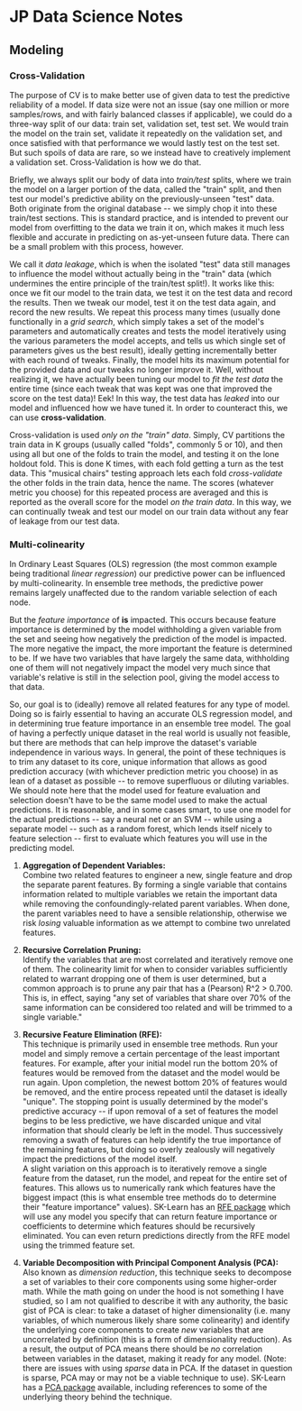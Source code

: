 # JP Data Science Notes

## Modeling

### Cross-Validation
The purpose of CV is to make better use of given data to test the predictive reliability of a model.  If data size were not an issue (say one million or more samples/rows, and with fairly balanced classes if applicable), we could do a three-way split of our data: train set, validation set, test set.  We would train the model on the train set, validate it repeatedly on the validation set, and once satisfied with that performance we would lastly test on the test set. But such spoils of data are rare, so we instead have to creatively implement a validation set. Cross-Validation is how we do that.

Briefly, we always split our body of data into *train/test* splits, where we train the model on a larger portion of the data, called the "train" split, and then test our model's predictive ability on the previously-unseen "test" data. Both originate from the original database -- we simply chop it into these train/test sections.  This is standard practice, and is intended to prevent our model from overfitting to the data we train it on, which makes it much less flexible and accurate in predicting on as-yet-unseen future data.  There can be a small problem with this process, however.

We call it *data leakage*, which is when the isolated "test" data still manages to influence the model without actually being in the "train" data (which undermines the entire principle of the train/test split!).  It works like this: once we fit our model to the train data, we test it on the test data and record the results.  Then we tweak our model, test it on the test data again, and record the new results.  We repeat this process many times (usually done functionally in a *grid search*, which simply takes a set of the model's parameters and automatically creates and tests the model iteratively using the various parameters the model accepts, and tells us which single set of parameters gives us the best result), ideally getting incrementally better with each round of tweaks.  Finally, the model hits its maximum potential for the provided data and our tweaks no longer improve it.  Well, without realizing it, we have actually been tuning our model to *fit the test data* the entire time (since each tweak that was kept was one that improved the score on the test data)! Eek! In this way, the test data has *leaked* into our model and influenced how we have tuned it.  In order to counteract this, we can use **cross-validation**.

Cross-validation is used *only on the "train" data*.  Simply, CV partitions the train data in K groups (usually called "folds", commonly 5 or 10), and then using all but one of the folds to train the model, and testing it on the lone holdout fold.  This is done K times, with each fold getting a turn as the test data.  This "musical chairs" testing approach lets each fold *cross-validate* the other folds in the train data, hence the name.  The scores (whatever metric you choose) for this repeated process are averaged and this is reported as the overall score for the model *on the train data*.  In this way, we can continually tweak and test our model on our train data without any fear of leakage from our test data.  


### Multi-colinearity
In Ordinary Least Squares (OLS) regression (the most common example being traditional _linear regression_) our predictive power can be influenced by multi-colinearity. In ensemble tree methods, the predictive power remains largely unaffected due to the random variable selection of each node.   

But the _feature importance_ of __is__ impacted.  This occurs because feature importance is determined by the model withholding a given variable from the set and seeing how negatively the prediction of the model is impacted.  The more negative the impact, the more important the feature is determined to be.  If we have two variables that have largely the same data, withholding one of them will not negatively impact the model very much since that variable's relative is still in the selection pool, giving the model access to that data.   

So, our goal is to (ideally) remove all related features for any type of model.  Doing so is fairly essential to having an accurate OLS regression model, and in determining true feature importance in an ensemble tree model.  The goal of having a perfectly unique dataset in the real world is usually not feasible, but there are methods that can help improve the dataset's variable independence in various ways.  In general, the point of these techniques is to trim any dataset to its core, unique information that allows as good prediction accuracy (with whichever prediction metric you choose) in as lean of a dataset as possible -- to remove superfluous or diluting variables.  We should note here that the model used for feature evaluation and selection doesn't have to be the same model used to make the actual predictions.  It is reasonable, and in some cases smart, to use one model for the actual predictions -- say a neural net or an SVM -- while using a separate model -- such as a random forest, which lends itself nicely to feature selection -- first to evaluate which features you will use in the predicting model.

1. __Aggregation of Dependent Variables:__  
    Combine two related features to engineer a new, single feature and drop the separate parent features.  By forming a single variable that contains information related to multiple variables we retain the important data while removing the confoundingly-related parent variables.  When done, the parent variables need to have a sensible relationship, otherwise we risk _losing_ valuable information as we attempt to combine two unrelated features.  

2. __Recursive Correlation Pruning:__   
    Identify the variables that are most correlated and iteratively remove one of them.  The colinearity limit for when to consider variables sufficiently related to warrant dropping one of them is user determined, but a common approach is to prune any pair that has a (Pearson) R^2 > 0.700.  This is, in effect, saying "any set of variables that share over 70% of the same information can be considered too related and will be trimmed to a single variable."

3. __Recursive Feature Elimination (RFE):__  
    This technique is primarily used in ensemble tree methods.  Run your model and simply remove a certain percentage of the least important features.  For example, after your initial model run the bottom 20% of features would be removed from the dataset and the model would be run again.  Upon completion, the newest bottom 20% of features would be removed, and the entire process repeated until the dataset is ideally "unique".  The stopping point is usually determined by the model's predictive accuracy -- if upon removal of a set of features the model begins to be less predictive, we have discarded unique and vital information that should clearly be left in the model.  Thus successively removing a swath of features can help identify the true importance of the remaining features, but doing so overly zealously will negatively impact the predictions of the model itself.   
    A slight variation on this approach is to iteratively remove a single feature from the dataset, run the model, and repeat for the entire set of features.  This allows us to numerically rank which features have the biggest impact (this is what ensemble tree methods do to determine their "feature importance" values).  SK-Learn has an [RFE package](http://scikit-learn.org/stable/modules/generated/sklearn.feature_selection.RFE.html) which will use any model you specify that can return feature importance or coefficients to determine which features should be recursively eliminated.  You can even return predictions directly from the RFE model using the trimmed feature set. 

4. __Variable Decomposition with Principal Component Analysis (PCA):__  
    Also known as _dimension reduction_, this technique seeks to decompose a set of variables to their core components using some higher-order math.  While the math going on under the hood is not something I have studied, so I am not qualified to describe it with any authority, the basic gist of PCA is clear: to take a dataset of higher dimensionality (i.e. many variables, of which numerous likely share some colinearity) and identify the underlying core components to create _new_ variables that are uncorrelated by definition (this is a form of dimensionality reduction).  As a result, the output of PCA means there should be _no_ correlation between variables in the dataset, making it ready for any model.  (Note: there are issues with using _sparse_ data in PCA. If the dataset in question is sparse, PCA may or may not be a viable technique to use).  SK-Learn has a [PCA package](http://scikit-learn.org/stable/modules/generated/sklearn.decomposition.PCA.html) available, including references to some of the underlying theory behind the technique.
